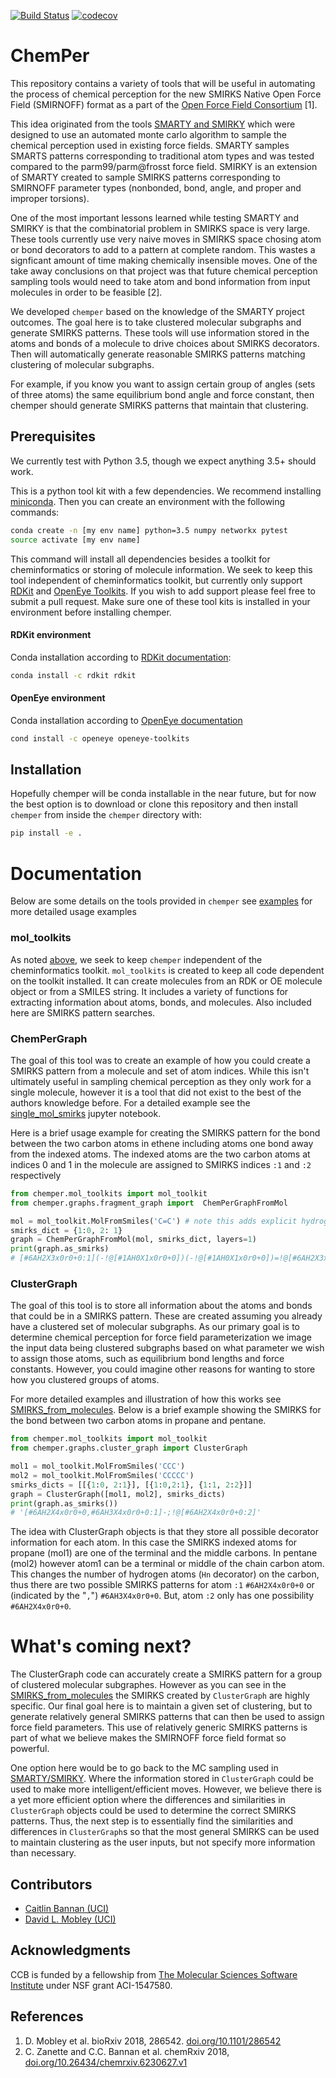 [![Build Status](https://travis-ci.org/MobleyLab/chemper.svg?branch=master)](https://travis-ci.org/MobleyLab/chemper) [![codecov](https://codecov.io/gh/MobleyLab/chemical_perception/branch/master/graph/badge.svg)](https://codecov.io/gh/MobleyLab/chemical_perception)
# ChemPer

This repository contains a variety of tools that will be useful in automating the process
of chemical perception for the new SMIRKS Native Open Force Field (SMIRNOFF) format 
as a part of the [Open Force Field Consortium](http://openforcefield.org) [1]. 

This idea originated from the tools [SMARTY and SMIRKY](https://github.com/openforcefield/smarty) which 
were designed to use an automated monte carlo algorithm to sample the chemical perception used 
in existing force fields. SMARTY samples SMARTS patterns corresponding to traditional atom types and was 
tested compared to the parm99/parm@frosst force field. SMIRKY is an extension of SMARTY created to sample SMIRKS 
patterns corresponding to SMIRNOFF parameter types (nonbonded, bond, angle, and proper and improper torsions). 

One of the most important lessons learned while testing SMARTY and SMIRKY is that the combinatorial problem
in SMIRKS space is very large. These tools currently use very naive moves in SMIRKS space chosing atom or
bond decorators to add to a pattern at complete random. This wastes a signficant amount of time making 
chemically insensible moves. One of the take away conclusions on that project was that future chemical perception
sampling tools would need to take atom and bond information from input molecules in order to be feasible [2].

We developed `chemper` based on the knowledge of the SMARTY project outcomes. 
The goal here is to take clustered molecular subgraphs and generate SMIRKS patterns. 
These tools will use information stored in the atoms and bonds of a molecule to drive
choices about SMIRKS decorators. Then will automatically generate reasonable SMIRKS patterns
matching clustering of molecular subgraphs. 

For example, if you know you want to assign certain group of angles (sets of three atoms) 
the same equilibrium bond angle and force constant, 
then chemper should generate SMIRKS patterns that maintain that clustering. 

## Prerequisites

We currently test with Python 3.5, though we expect anything 3.5+ should work. 

This is a python tool kit with a few dependencies. We recommend installing 
[miniconda](http://conda.pydata.org/miniconda.html). Then you can create an
environment with the following commands: 

```bash
conda create -n [my env name] python=3.5 numpy networkx pytest
source activate [my env name]
```

This command will install all dependencies besides a toolkit for cheminformatics or storing of molecule
information. We seek to keep this tool independent of cheminformatics toolkit, but currently only support 
[RDKit](http://www.rdkit.org/docs/index.html) and [OpenEye Toolkits](https://www.eyesopen.com/). 
If you wish to add support please feel free to submit a pull request. 
Make sure one of these tool kits is installed in your environment before installing chemper. 

#### RDKit environment

Conda installation according to [RDKit documentation](http://www.rdkit.org/docs/Install.html):
```bash
conda install -c rdkit rdkit
```

#### OpenEye environment
Conda installation according to [OpenEye documentation](https://docs.eyesopen.com/toolkits/python/quickstart-python/linuxosx.html)
```bash
cond install -c openeye openeye-toolkits
```

## Installation

Hopefully chemper will be conda installable in the near future, but for now the best option
is to download or clone this repository and then install `chemper` from inside the `chemper` directory with:
```bash
pip install -e .
```

# Documentation

Below are some details on the tools provided in `chemper` see 
[examples](https://github.com/MobleyLab/chemper/tree/master/examples) for more detailed usage examples

### mol_toolkits

As noted [above](#installation), we seek to keep `chemper` independent of the cheminformatics toolkit.
`mol_toolkits` is created to keep all code dependent on the toolkit installed. It can create molecules from
an RDK or OE molecule object or from a SMILES string. It includes a variety of functions for extracting information
about atoms, bonds, and molecules. Also included here are SMIRKS pattern searches. 

### ChemPerGraph

The goal of this tool was to create an example of how you could create a SMIRKS pattern from a 
molecule and set of atom indices. 
While this isn't ultimately useful in sampling chemical perception as they
only work for a single molecule, however it is a tool that did not exist to the best of the authors knowledge before. 
For a detailed example see the [single_mol_smirks](examples/using_fragment_graph/single_mol_smirks.ipynb)
jupyter notebook. 

Here is a brief usage example for creating the SMIRKS pattern for the bond between the two carbon
atoms in ethene including atoms one bond away from the indexed atoms. The indexed atoms are the two carbon 
atoms at indices 0 and 1 in the molecule are assigned to SMIRKS indices `:1` and `:2` respectively

```python
from chemper.mol_toolkits import mol_toolkit 
from chemper.graphs.fragment_graph import  ChemPerGraphFromMol

mol = mol_toolkit.MolFromSmiles('C=C') # note this adds explicit hydrogens to your molecule
smirks_dict = {1:0, 2: 1}
graph = ChemPerGraphFromMol(mol, smirks_dict, layers=1)
print(graph.as_smirks)
# [#6AH2X3x0r0+0:1](-!@[#1AH0X1x0r0+0])(-!@[#1AH0X1x0r0+0])=!@[#6AH2X3x0r0+0:2](-!@[#1AH0X1x0r0+0])-!@[#1AH0X1x0r0+0]
```

### ClusterGraph

The goal of this tool is to store all information about the atoms and bonds that could be in a SMIRKS pattern.
These are created assuming you already have a clustered set of molecular subgraphs. As our primary goal is to 
determine chemical perception for force field parameterization we image the input data being clustered subgraphs
based on what parameter we wish to assign those atoms, such as equilibrium 
bond lengths and force constants. However, you could imagine other reasons for wanting to store how you clustered groups 
of atoms. 

For more detailed examples and illustration of how this works see [SMIRKS_from_molecules](examples/using_cluster_graph/SMIRKS_from_molecules.ipynb).
Below is a brief example showing the SMIRKS for the bond between two carbon atoms in propane and pentane. 

```python
from chemper.mol_toolkits import mol_toolkit
from chemper.graphs.cluster_graph import ClusterGraph

mol1 = mol_toolkit.MolFromSmiles('CCC')
mol2 = mol_toolkit.MolFromSmiles('CCCCC')
smirks_dicts = [[{1:0, 2:1}], [{1:0,2:1}, {1:1, 2:2}]]
graph = ClusterGraph([mol1, mol2], smirks_dicts)
print(graph.as_smirks())
# '[#6AH2X4x0r0+0,#6AH3X4x0r0+0:1]-;!@[#6AH2X4x0r0+0:2]'
```

The idea with ClusterGraph objects is that they store all possible decorator information for each atom. 
In this case the SMIRKS indexed atoms for propane (mol1) are one of the terminal and the middle carbons.
In pentane (mol2) however atom1 can be a terminal or middle of the chain carbon atom. This changes the number of 
hydrogen atoms (`Hn` decorator) on the carbon, thus there are two possible SMIRKS patterns for atom `:1`
`#6AH2X4x0r0+0` or (indicated by the "`,`") `#6AH3X4x0r0+0`. But, atom `:2` only has one possibility `#6AH2X4x0r0+0`. 


# What's coming next?

The ClusterGraph code can accurately create a SMIRKS pattern for a group of clustered molecular subgraphes. 
However as you can see in the [SMIRKS_from_molecules](examples/using_cluster_graph/SMIRKS_from_molecules.ipynb)
the SMIRKS created by `ClusterGraph` are highly specific. 
Our final goal here is to maintain a given set of clustering, but to generate relatively general SMIRKS patterns 
that can then be used to assign force field parameters. This use of relatively generic SMIRKS patterns is part of what
we believe makes the SMIRNOFF force field format so powerful. 

One option here would be to go back to the MC sampling used in [SMARTY/SMIRKY](https://github.com/openforcefield/smarty).
Where the information stored in `ClusterGraph` could be used to make more intelligent/efficient moves.
However, we believe there is a yet more efficient option where the differences and similarities in `ClusterGraph` objects
could be used to determine the correct SMIRKS patterns. Thus, the next step is to essentially find the similarities 
and differences in `ClusterGraph`s so that the most general SMIRKS can be used to maintain clustering as the user
inputs, but not specify more information than necessary. 

## Contributors

* [Caitlin Bannan (UCI)](https://github.com/bannanc)
* [David L. Mobley (UCI)](https://github.com/davidlmobley)

## Acknowledgments

CCB is funded by a fellowship from [The Molecular Sciences Software Institute](http://molssi.org/) under NSF grant ACI-1547580.

## References

1. D. Mobley et al. bioRxiv 2018, 286542. [doi.org/10.1101/286542](www.doi.org/10.1101/286542)
2. C. Zanette and C.C. Bannan et al. chemRxiv 2018, [doi.org/10.26434/chemrxiv.6230627.v1](www.doi.org/10.26434/chemrxiv.6230627.v1)